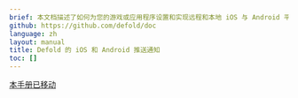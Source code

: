 ```yaml
---
brief: 本文档描述了如何为您的游戏或应用程序设置和实现远程和本地 iOS 与 Android 平台的推送通知。
github: https://github.com/defold/doc
language: zh
layout: manual
title: Defold 的 iOS 和 Android 推送通知
toc: []
---
```


[本手册已移动](/extension-push)